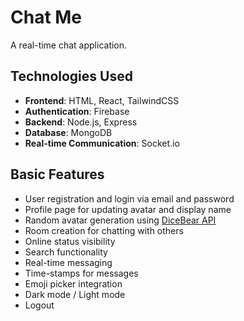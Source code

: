 # Chat Me

A real-time chat application.

## Technologies Used

- **Frontend**: HTML, React, TailwindCSS
- **Authentication**: Firebase
- **Backend**: Node.js, Express
- **Database**: MongoDB
- **Real-time Communication**: Socket.io

## Basic Features

- User registration and login via email and password
- Profile page for updating avatar and display name
- Random avatar generation using [DiceBear API](https://avatars.dicebear.com/docs/http-api)
- Room creation for chatting with others
- Online status visibility
- Search functionality
- Real-time messaging
- Time-stamps for messages
- Emoji picker integration
- Dark mode / Light mode
- Logout
